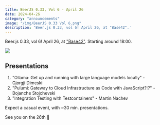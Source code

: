 ```yaml
---
title: BeerJS 0.33, Vol 6 - April 26
date: 2024-04-26
category: "announcements"
image: "/img/BeerJS 0.33 Vol 6.png"
description: 'Beer.js 0.33, vol 6! April 26, at "Base42".'
---
```


Beer.js 0.33, vol 6! April 26, at ["Base42"](https://base42.mk). Starting around 18:00.

<img src="/img/BeerJS 0.33 Vol 6.png" />

## Presentations

1. "Ollama: Get up and running with large language models locally" - Gjorgji Dimeski
2. "Pulumi: Gateway to Cloud Infrastructure as Code with JavaScript?!?" - Bojanche Stojchevski
3. "Integration Testing with Testcontainers" - Martin Nachev

Expect a casual event, with ~30 min. presentations.

See you on the 26th 🍻
